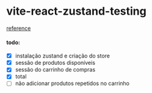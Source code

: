 # vite-react-zustand-testing

[reference](https://www.youtube.com/watch?v=tR8j8NkQ29k)

#### todo:

- [x] instalação zustand e criação do store
- [x] sessão de produtos disponíveis
- [x] sessão do carrinho de compras
- [x] total
- [ ] não adicionar produtos repetidos no carrinho

